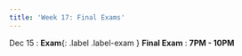 ```yaml
---
title: 'Week 17: Final Exams'
---
```


Dec 15
: **Exam**{: .label .label-exam } **Final Exam**
    : **7PM - 10PM**